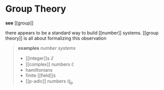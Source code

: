 # Group Theory

**see** [[group]]

there appears to be a standard way to build [[number]] systems. [[group theory]] is all about formalizing this observation

> **examples** _number systems_
>
> - [[integer]]s $\mathbb Z$
> - [[complex]] numbers $\mathbb C$
> - hamiltonians
> - finite [[field]]s
> - [[p-adic]] numbers $\mathbb Q_p$
